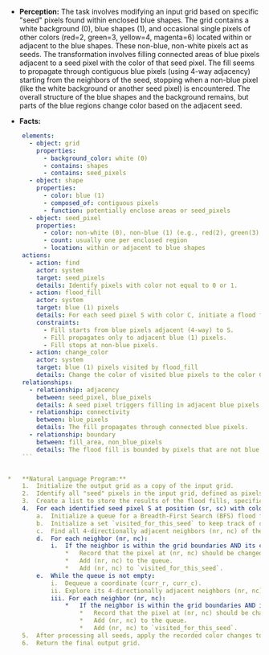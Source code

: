 *   **Perception:** The task involves modifying an input grid based on specific "seed" pixels found within enclosed blue shapes. The grid contains a white background (0), blue shapes (1), and occasional single pixels of other colors (red=2, green=3, yellow=4, magenta=6) located within or adjacent to the blue shapes. These non-blue, non-white pixels act as seeds. The transformation involves filling connected areas of blue pixels adjacent to a seed pixel with the color of that seed pixel. The fill seems to propagate through contiguous blue pixels (using 4-way adjacency) starting from the neighbors of the seed, stopping when a non-blue pixel (like the white background or another seed pixel) is encountered. The overall structure of the blue shapes and the background remains, but parts of the blue regions change color based on the adjacent seed.

*   **Facts:**
    
```yaml
    elements:
      - object: grid
        properties:
          - background_color: white (0)
          - contains: shapes
          - contains: seed_pixels
      - object: shape
        properties:
          - color: blue (1)
          - composed_of: contiguous pixels
          - function: potentially enclose areas or seed_pixels
      - object: seed_pixel
        properties:
          - color: non-white (0), non-blue (1) (e.g., red(2), green(3), yellow(4), magenta(6))
          - count: usually one per enclosed region
          - location: within or adjacent to blue shapes
    actions:
      - action: find
        actor: system
        target: seed_pixels
        details: Identify pixels with color not equal to 0 or 1.
      - action: flood_fill
        actor: system
        target: blue (1) pixels
        details: For each seed pixel S with color C, initiate a flood fill.
        constraints:
          - Fill starts from blue pixels adjacent (4-way) to S.
          - Fill propagates only to adjacent blue (1) pixels.
          - Fill stops at non-blue pixels.
      - action: change_color
        actor: system
        target: blue (1) pixels visited by flood_fill
        details: Change the color of visited blue pixels to the color C of the corresponding seed pixel S.
    relationships:
      - relationship: adjacency
        between: seed_pixel, blue_pixels
        details: A seed pixel triggers filling in adjacent blue pixels.
      - relationship: connectivity
        between: blue_pixels
        details: The fill propagates through connected blue pixels.
      - relationship: boundary
        between: fill_area, non_blue_pixels
        details: The flood fill is bounded by pixels that are not blue in the original input grid.
    ```


*   **Natural Language Program:**
    1.  Initialize the output grid as a copy of the input grid.
    2.  Identify all "seed" pixels in the input grid, defined as pixels whose color is neither white (0) nor blue (1). Record their locations (row, column) and colors.
    3.  Create a list to store the results of the flood fills, specifically which pixels should change to which color.
    4.  For each identified seed pixel S at position (sr, sc) with color C:
        a.  Initialize a queue for a Breadth-First Search (BFS) flood fill.
        b.  Initialize a set `visited_for_this_seed` to keep track of coordinates visited during the fill originating from this specific seed S. Add the seed's coordinates (sr, sc) to `visited_for_this_seed` to prevent refilling from the seed itself.
        c.  Find all 4-directionally adjacent neighbors (nr, nc) of the seed pixel (sr, sc).
        d.  For each neighbor (nr, nc):
            i.  If the neighbor is within the grid boundaries AND its color in the input grid is blue (1) AND it hasn't been visited for this seed:
                *   Record that the pixel at (nr, nc) should be changed to color C.
                *   Add (nr, nc) to the queue.
                *   Add (nr, nc) to `visited_for_this_seed`.
        e.  While the queue is not empty:
            i.  Dequeue a coordinate (curr_r, curr_c).
            ii. Explore its 4-directionally adjacent neighbors (nr, nc).
            iii. For each neighbor (nr, nc):
                *   If the neighbor is within the grid boundaries AND its color in the input grid is blue (1) AND it hasn't been visited for this seed:
                    *   Record that the pixel at (nr, nc) should be changed to color C.
                    *   Add (nr, nc) to the queue.
                    *   Add (nr, nc) to `visited_for_this_seed`.
    5.  After processing all seeds, apply the recorded color changes to the output grid. Iterate through the recorded changes (pixel coordinate and target color C) and update the corresponding pixel in the output grid to color C.
    6.  Return the final output grid.